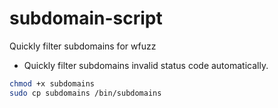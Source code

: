 # subdomain-script
Quickly filter subdomains for wfuzz


- Quickly filter subdomains invalid status code automatically.

```bash
chmod +x subdomains
sudo cp subdomains /bin/subdomains
```

